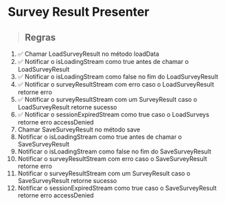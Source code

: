 # Survey Result Presenter

> ## Regras
1. ✅ Chamar LoadSurveyResult no método loadData
2. ✅ Notificar o isLoadingStream como true antes de chamar o LoadSurveyResult
3. ✅ Notificar o isLoadingStream como false no fim do LoadSurveyResult
4. ✅ Notificar o surveyResultStream com erro caso o LoadSurveyResult retorne erro
5. ✅ Notificar o surveyResultStream com um SurveyResult caso o LoadSurveyResult retorne sucesso
6. ✅ Notificar o sessionExpiredStream como true caso o LoadSurveys retorne erro accessDenied
7. Chamar SaveSurveyResult no método save
8. Notificar o isLoadingStream como true antes de chamar o SaveSurveyResult
9. Notificar o isLoadingStream como false no fim do SaveSurveyResult
10. Notificar o surveyResultStream com erro caso o SaveSurveyResult retorne erro
11. Notificar o surveyResultStream com um SurveyResult caso o SaveSurveyResult retorne sucesso
12. Notificar o sessionExpiredStream como true caso o SaveSurveyResult retorne erro accessDenied